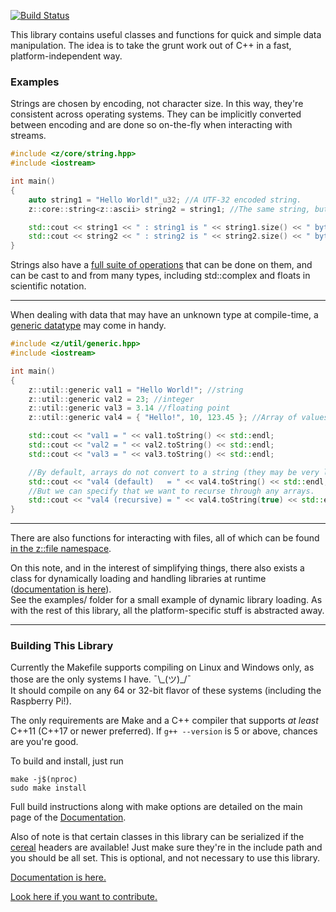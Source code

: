 [![Build Status](https://travis-ci.com/ZacharyWesterman/libzed.svg?branch=master)](https://travis-ci.com/ZacharyWesterman/libzed)

This library contains useful classes and functions for quick and simple data manipulation. The idea is to take the grunt work out of C++ in a fast, platform-independent way.

### Examples

Strings are chosen by encoding, not character size. In this way, they're consistent across operating systems.
They can be implicitly converted between encoding and are done so on-the-fly when interacting with streams.
```c++
#include <z/core/string.hpp>
#include <iostream>

int main()
{
	auto string1 = "Hello World!"_u32; //A UTF-32 encoded string.
	z::core::string<z::ascii> string2 = string1; //The same string, but in ASCII.

	std::cout << string1 << " : string1 is " << string1.size() << " bytes." << std::endl;
	std::cout << string2 << " : string2 is " << string2.size() << " bytes." << std::endl;
}
```
Strings also have a [full suite of operations][strings] that can be done on them, and can be cast to and from many types, including std::complex and floats in scientific notation.

---

When dealing with data that may have an unknown type at compile-time, a [generic datatype][generics] may come in handy.
```c++
#include <z/util/generic.hpp>
#include <iostream>

int main()
{
	z::util::generic val1 = "Hello World!"; //string
	z::util::generic val2 = 23; //integer
	z::util::generic val3 = 3.14 //floating point
	z::util::generic val4 = { "Hello!", 10, 123.45 }; //Array of values of different types!

	std::cout << "val1 = " << val1.toString() << std::endl;
	std::cout << "val2 = " << val2.toString() << std::endl;
	std::cout << "val3 = " << val3.toString() << std::endl;

	//By default, arrays do not convert to a string (they may be very large!)
	std::cout << "val4 (default)   = " << val4.toString() << std::endl;
	//But we can specify that we want to recurse through any arrays.
	std::cout << "val4 (recursive) = " << val4.toString(true) << std::endl;
}
```
---

There are also functions for interacting with files, all of which can be found [in the z::file namespace][file].

On this note, and in the interest of simplifying things, there also exists a class for dynamically loading and handling libraries at runtime ([documentation is here][libraries]).</br>
See the examples/ folder for a small example of dynamic library loading.
As with the rest of this library, all the platform-specific stuff is abstracted away.

---

### Building This Library

Currently the Makefile supports compiling on Linux and Windows only, as those are the only systems I have. ¯\\\_(ツ)\_/¯<br>
It should compile on any 64 or 32-bit flavor of these systems (including the Raspberry Pi!).

The only requirements are Make and a C++ compiler that supports *at least* C++11 (C++17 or newer preferred).
If `g++ --version` is 5 or above, chances are you're good.

To build and install, just run
```
make -j$(nproc)
sudo make install
```

Full build instructions along with make options are detailed on the main page of the [Documentation][docs].

Also of note is that certain classes in this library can be serialized if the
[cereal](https://github.com/USCiLab/cereal) headers are available!
Just make sure they're in the include path and you should be all set.
This is optional, and not necessary to use this library.

[Documentation is here.][docs]

[Look here if you want to contribute.](CONTRIBUTING.md)

[docs]: https://zacharywesterman.github.io
[strings]: https://zacharywesterman.github.io/libzed/html/classz_1_1core_1_1string.html
[generics]: https://zacharywesterman.github.io/libzed/html/classz_1_1util_1_1generic.html
[file]: https://zacharywesterman.github.io/libzed/html/namespacez_1_1file.html
[libraries]: https://zacharywesterman.github.io/libzed/html/classz_1_1file_1_1library.html
